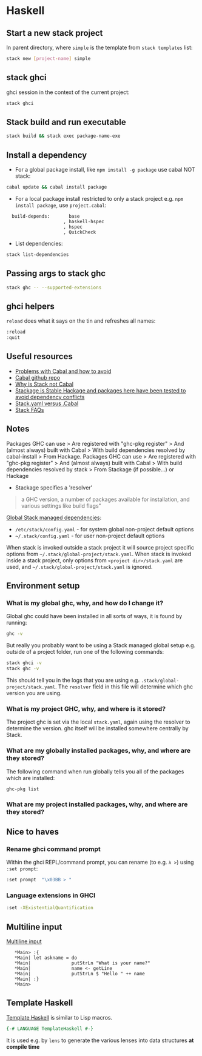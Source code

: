# Haskell

## Start a new stack project

In parent directory, where `simple` is the template from `stack templates` list:

```bash
stack new [project-name] simple
```

## stack ghci

ghci session in the context of the current project:

```bash
stack ghci
```

## Stack build and run executable

```bash
stack build && stack exec package-name-exe
```

## Install a dependency

* For a global package install, like `npm install -g package` use cabal NOT stack:

```bash
cabal update && cabal install package
```

* For a local package install restricted to only a stack project e.g. `npm install package`, use `project.cabal`:

```text
  build-depends:       base
                     , haskell-hspec
                     , hspec
                     , QuickCheck
```

* List dependencies:

```bash
stack list-dependencies
```

## Passing args to stack ghc

```bash
stack ghc -- --supported-extensions
```

## ghci helpers

`reload` does what it says on the tin and refreshes all names:

```bash
:reload
:quit
```

## Useful resources

* [Problems with Cabal and how to avoid](https://wiki.haskell.org/Cabal/Survival)
* [Cabal github repo](https://github.com/haskell/cabal)
* [Why is Stack not Cabal](https://www.fpcomplete.com/blog/2015/06/why-is-stack-not-cabal)
* [Stackage is Stable Hackage and packages here have been tested to avoid dependency conflicts](https://www.stackage.org/)
* [Stack.yaml versus .Cabal](https://docs.haskellstack.org/en/stable/stack_yaml_vs_cabal_package_file/)
* [Stack FAQs](https://github.com/commercialhaskell/stack/blob/master/doc/faq.md)

## Notes

Packages GHC can use >  Are registered with "ghc-pkg register" > And (almost always) built with Cabal >  With build dependencies resolved by cabal-install > From Hackage.
Packages GHC can use >  Are registered with "ghc-pkg register" > And (almost always) built with Cabal >  With build dependencies resolved by stack > From Stackage (if possible...) or Hackage

* Stackage specifies a 'resolver'

> a GHC version, a number of packages available for installation, and various settings like build flags"

[Global Stack managed dependencies](https://docs.haskellstack.org/en/stable/yaml_configuration/):

* `/etc/stack/config.yaml` - for system global non-project default options
* `~/.stack/config.yaml` - for user non-project default options

When stack is invoked outside a stack project it will source project specific options from `~/.stack/global-project/stack.yaml`. When stack is invoked inside a stack project, only options from `<project dir>/stack.yaml` are used, and `~/.stack/global-project/stack.yaml` is ignored.

## Environment setup

### What is my global ghc, why, and how do I change it?

Global ghc could have been installed in all sorts of ways, it is found by running:

```bash
ghc -v
```

But really you probably want to be using a Stack managed global setup e.g. outside of a project folder, run one of the following commands:

```bash
stack ghci -v
stack ghc -v
```

This should tell you in the logs that you are using e.g. `.stack/global-project/stack.yaml`. The `resolver` field in this file will determine which ghc version you are using.

### What is my project GHC, why, and where is it stored?

The project ghc is set via the local `stack.yaml`, again using the resolver to determine the version. ghc itself will be installed somewhere centrally by Stack.

### What are my globally installed packages, why, and where are they stored?

The following command when run globally tells you all of the packages which are installed:

```bash
ghc-pkg list
```

### What are my project installed packages, why, and where are they stored?

## Nice to haves

### Rename ghci command prompt

Within the ghci REPL/command prompt, you can rename (to e.g. `λ >`) using `:set prompt`:

```bash
:set prompt  "\x03BB > "
```

### Language extensions in GHCI

```bash
:set -XExistentialQuantification
```

## Multiline input

[Multiline input](https://en.wikibooks.org/wiki/Haskell/Using_GHCi_effectively)

```text
   *Main> :{
   *Main| let askname = do
   *Main|               putStrLn "What is your name?"
   *Main|               name <- getLine
   *Main|               putStrLn $ "Hello " ++ name
   *Main| :}
   *Main>
```

## Template Haskell

[Template Haskell](https://wiki.haskell.org/A_practical_Template_Haskell_Tutorial) is similar to Lisp macros.

```haskell
{-# LANGUAGE TemplateHaskell #-}
```

It is used e.g. by `lens` to generate the various lenses into data structures __at compile time__